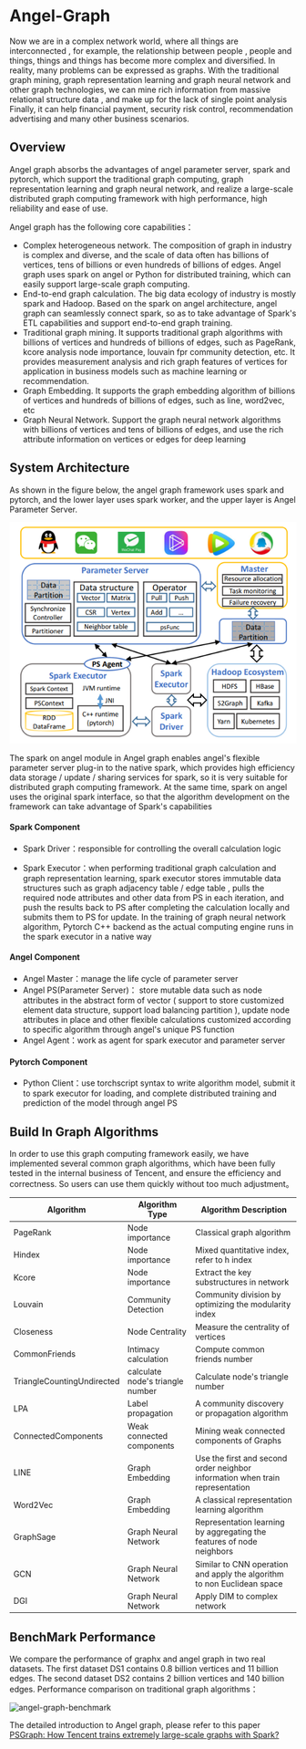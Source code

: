 # Angel-Graph

Now we are in a  complex network world, where  all things are interconnected , for example, the relationship between people , people and things, things and things has become more complex and diversified. In reality, many problems can be expressed as graphs. With the traditional graph mining, graph representation learning and graph neural network and other graph technologies, we can mine rich information from massive relational structure data , and make up for the lack of single point analysis Finally, it can help financial payment, security risk control, recommendation advertising and many other business scenarios.

## Overview

Angel graph absorbs the advantages of angel parameter server, spark and pytorch, which support the traditional graph computing, graph representation learning and graph neural network, and realize a large-scale distributed graph computing framework with high performance, high reliability and ease of use.

Angel graph has the following core capabilities：

- Complex heterogeneous network. The composition of graph in industry is complex and diverse, and the scale of data often has billions of vertices, tens of billions or even hundreds of billions of edges. Angel graph uses spark on angel or Python for distributed training, which can easily support large-scale graph computing.
- End-to-end graph calculation. The big data ecology of industry is mostly spark and Hadoop. Based on the spark on angel architecture, angel graph can seamlessly connect spark, so as to take advantage of Spark's ETL capabilities and support end-to-end graph training.
- Traditional graph mining. It supports traditional graph algorithms with billions of vertices and hundreds of billions of edges, such as PageRank, kcore analysis node importance, louvain fpr community detection, etc. It provides measurement analysis and rich graph features of vertices for application in business models such as machine learning or recommendation.
- Graph Embedding. It supports the graph embedding algorithm of billions of vertices and hundreds of billions of edges, such as line, word2vec, etc
- Graph Neural Network. Support the graph neural network algorithms with billions of vertices and tens of billions of edges, and use the rich attribute information on vertices or edges for deep learning



## System Architecture

As shown in the figure below, the angel graph framework uses spark and pytorch, and the lower layer uses spark worker, and the upper layer is Angel Parameter Server.

![angel-graph](../img/angel_graph.png)


The spark on angel module in Angel graph enables angel's flexible parameter server plug-in to the native spark, which provides high efficiency data storage / update / sharing services for spark, so it is very suitable for distributed graph computing framework. At the same time, spark on angel uses the original spark interface, so that the algorithm development on the framework can take advantage of Spark's capabilities

#### Spark Component 

- Spark Driver：responsible for controlling the overall calculation logic

- Spark Executor：when performing traditional graph calculation and graph representation learning, spark executor stores immutable data structures such as graph adjacency table / edge table , pulls the required node attributes and other data from PS in each iteration, and push the results back to PS after completing the calculation locally and submits them to PS for update. In the training of graph neural network algorithm, Pytorch C++ backend as the actual computing engine runs in the spark executor in a native way

#### Angel Component 

- Angel Master：manage the life cycle of parameter server
- Angel PS(Parameter Server)： store mutable data such as node attributes in the abstract form of vector ( support to store customized element data structure, support load balancing partition ), update node attributes in place and other flexible calculations customized according to specific algorithm through angel's unique PS function
- Angel Agent：work as  agent for spark executor and parameter server

#### Pytorch Component 

- Python Client：use torchscript syntax to write algorithm model, submit it to spark executor for loading, and complete distributed training and prediction of the model through angel PS




## Build In Graph Algorithms

In order to use this graph computing framework easily, we have implemented several common graph algorithms, which have been fully tested in the internal business of Tencent, and ensure the efficiency and correctness. So users can use them quickly without too much adjustment。

| Algorithm                  | Algorithm Type                   | Algorithm Description                                        |
| -------------------------- | -------------------------------- | ------------------------------------------------------------ |
| PageRank                   | Node importance                  | Classical graph algorithm                                    |
| Hindex                     | Node importance                  | Mixed quantitative index, refer to h index                   |
| Kcore                      | Node importance                  | Extract the key substructures in network                     |
| Louvain                    | Community Detection              | Community division by optimizing the modularity index        |
| Closeness                  | Node Centrality                  | Measure the centrality of vertices                           |
| CommonFriends              | Intimacy calculation             | Compute common friends number                                |
| TriangleCountingUndirected | calculate node's triangle number | Calculate node's triangle number                             |
| LPA                        | Label propagation                | A community discovery or propagation algorithm               |
| ConnectedComponents        | Weak connected components        | Mining weak connected components of Graphs                   |
| LINE                       | Graph Embedding                  | Use the first and second order neighbor information when train representation |
| Word2Vec                   | Graph Embedding                  | A classical representation learning algorithm                |
| GraphSage                  | Graph Neural Network             | Representation learning by aggregating the features of node neighbors |
| GCN                        | Graph Neural Network             | Similar to CNN operation and apply the algorithm to non Euclidean space |
| DGI                        | Graph Neural Network             | Apply  DIM to  complex network                               |



## BenchMark Performance

We compare the performance of graphx and angel graph in two real datasets. The first dataset DS1 contains 0.8 billion vertices and 11 billion edges. The second dataset DS2 contains
2 billion vertices and 140 billion edges. Performance comparison on traditional graph algorithms：

![angel-graph-benchmark](F:/Github/img/angel_graph_benchmark.png)

The detailed introduction to Angel graph, please refer to this paper [PSGraph: How Tencent trains extremely large-scale graphs with Spark?](https://conferences.computer.org/icde/2020/pdfs/ICDE2020-5acyuqhpJ6L9P042wmjY1p/290300b549/290300b549.pdf)



